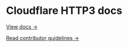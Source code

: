 # Cloudflare HTTP3 docs

[View docs →](https://secret.wiki/http3)

[Read contributor guidelines →](https://secret.wiki/docs-engine/contributing/content-framework)
